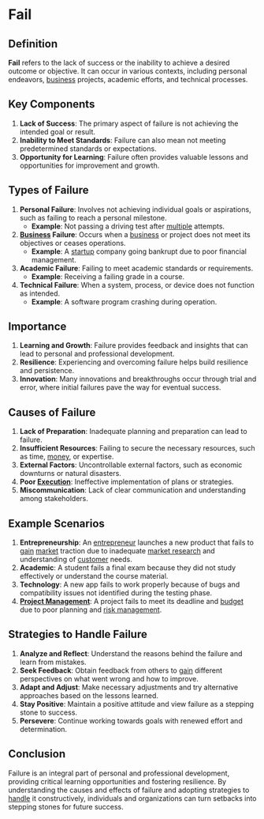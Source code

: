 # Fail

## Definition
**Fail** refers to the lack of success or the inability to achieve a desired outcome or objective. It can occur in various contexts, including personal endeavors, [business](../b/business.md) projects, academic efforts, and technical processes.

## Key Components
1. **Lack of Success**: The primary aspect of failure is not achieving the intended goal or result.
2. **Inability to Meet Standards**: Failure can also mean not meeting predetermined standards or expectations.
3. **Opportunity for Learning**: Failure often provides valuable lessons and opportunities for improvement and growth.

## Types of Failure
1. **Personal Failure**: Involves not achieving individual goals or aspirations, such as failing to reach a personal milestone.
   - **Example**: Not passing a driving test after [multiple](../m/multiple.md) attempts.
2. **[Business](../b/business.md) Failure**: Occurs when a [business](../b/business.md) or project does not meet its objectives or ceases operations.
   - **Example**: A [startup](../s/startup.md) company going bankrupt due to poor financial management.
3. **Academic Failure**: Failing to meet academic standards or requirements.
   - **Example**: Receiving a failing grade in a course.
4. **Technical Failure**: When a system, process, or device does not function as intended.
   - **Example**: A software program crashing during operation.

## Importance
1. **Learning and Growth**: Failure provides feedback and insights that can lead to personal and professional development.
2. **Resilience**: Experiencing and overcoming failure helps build resilience and persistence.
3. **Innovation**: Many innovations and breakthroughs occur through trial and error, where initial failures pave the way for eventual success.

## Causes of Failure
1. **Lack of Preparation**: Inadequate planning and preparation can lead to failure.
2. **Insufficient Resources**: Failing to secure the necessary resources, such as time, [money](../m/money.md), or expertise.
3. **External Factors**: Uncontrollable external factors, such as economic downturns or natural disasters.
4. **Poor [Execution](../e/execution.md)**: Ineffective implementation of plans or strategies.
5. **Miscommunication**: Lack of clear communication and understanding among stakeholders.

## Example Scenarios
1. **Entrepreneurship**: An [entrepreneur](../e/entrepreneur.md) launches a new product that fails to [gain](../g/gain.md) [market](../m/market.md) traction due to inadequate [market research](../m/market_research.md) and understanding of [customer](../c/customer.md) needs.
2. **Academic**: A student fails a final exam because they did not study effectively or understand the course material.
3. **Technology**: A new app fails to work properly because of bugs and compatibility issues not identified during the testing phase.
4. **[Project Management](../p/project_management.md)**: A project fails to meet its deadline and [budget](../b/budget.md) due to poor planning and [risk management](../r/risk_management.md).

## Strategies to Handle Failure
1. **Analyze and Reflect**: Understand the reasons behind the failure and learn from mistakes.
2. **Seek Feedback**: Obtain feedback from others to [gain](../g/gain.md) different perspectives on what went wrong and how to improve.
3. **Adapt and Adjust**: Make necessary adjustments and try alternative approaches based on the lessons learned.
4. **Stay Positive**: Maintain a positive attitude and view failure as a stepping stone to success.
5. **Persevere**: Continue working towards goals with renewed effort and determination.

## Conclusion
Failure is an integral part of personal and professional development, providing critical learning opportunities and fostering resilience. By understanding the causes and effects of failure and adopting strategies to [handle](../h/handle.md) it constructively, individuals and organizations can turn setbacks into stepping stones for future success.

